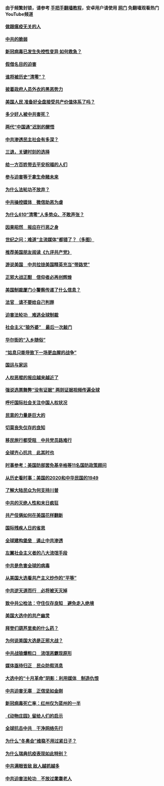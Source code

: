 #### 由于频繁封锁，请参考 [手把手翻墙教程](https://github.com/gfw-breaker/guides/wiki/)，安卓用户请使用 [网门](https://github.com/gfw-breaker/nogfw/blob/master/dl.md?t=01061800) 免翻墙观看热门YouTube频道 

#### [做跟瘟疫无关的人](../pages/251/418171.md?t=01061800) 

#### [中共的脆弱](../pages/251/418196.md?t=01061800) 

#### [新冠病毒已发生失控性变异 如何救急？](../pages/251/418032.md?t=01061800) 

#### [假借名目的迫害](../pages/251/418055.md?t=01061800) 

#### [谁将被历史“清零”？](../pages/251/417485.md?t=01061800) 

#### [披着政府人员外衣的黑恶势力](../pages/251/417442.md?t=01061800) 

#### [美国人民 准备好全盘接受共产价值体系了吗？](../pages/251/417491.md?t=01061800) 

#### [多少好人被中共害死？](../pages/251/417144.md?t=01061800) 

#### [两代“中国通”迟到的醒悟](../pages/251/417064.md?t=01061800) 

#### [中共渗透民主社会有多深？](../pages/251/417063.md?t=01061800) 

#### [三退，关键时刻的选择](../pages/251/416969.md?t=01061800) 

#### [给一方百姓带去平安祝福的人们](../pages/251/416941.md?t=01061800) 

#### [参与迫害等于拿生命赌未来](../pages/251/416856.md?t=01061800) 

#### [为什么法轮功不放弃？](../pages/251/416864.md?t=01061800) 

#### [中共操控媒体　微信助恶为虐](../pages/251/416724.md?t=01061800) 

#### [为什么610“清零”人多势众、不敢声张？](../pages/251/416632.md?t=01061800) 

#### [因果昭然　报应在行恶之身](../pages/251/416582.md?t=01061800) 

#### [世纪之问：难道“主流媒体”都错了？（多图）](../pages/251/416571.md?t=01061800) 

#### [推荐美国朋友阅读《九评共产党》](../pages/251/416510.md?t=01061800) 

#### [游说美国　中共拉拢美国精英充当“带路党”](../pages/251/416529.md?t=01061800) 

#### [正邪大战正酣　信仰者必再创辉煌](../pages/251/416433.md?t=01061800) 

#### [美国制裁厦门小警察传递了什么信息？](../pages/251/416432.md?t=01061800) 

#### [法官　请不要给自己判罪](../pages/251/416379.md?t=01061800) 

#### [迫害法轮功　难逃全球制裁](../pages/251/416380.md?t=01061800) 

#### [社会主义“狼外婆”　最后一次敲门](../pages/251/416394.md?t=01061800) 

#### [华尔街的“入乡随俗”](../pages/251/416395.md?t=01061800) 

#### [“姑息只能导致下一场更血腥的战争”](../pages/251/416223.md?t=01061800) 

#### [国运与家运](../pages/251/416224.md?t=01061800) 

#### [人权恶棍的报应越来越近了](../pages/251/416276.md?t=01061800) 

#### [强说选票舞弊“没有证据” 两则证据视频传遍全球](../pages/251/416227.md?t=01061800) 

#### [呼吁国际社会关注中国人权状况](../pages/251/416135.md?t=01061800) 

#### [民意的力量是巨大的](../pages/251/416222.md?t=01061800) 

#### [切莫丧失仅存的良知](../pages/251/416134.md?t=01061800) 

#### [移民旅行都受阻　中共党员路难行](../pages/251/416033.md?t=01061800) 

#### [全球齐心抗共　此其时也](../pages/251/415989.md?t=01061800) 

#### [时事参考：美国防部罢免基辛格等11名国防政策顾问](../pages/251/415970.md?t=01061800) 

#### [从历史看时事：美国的2020和中华民国的1949](../pages/251/415949.md?t=01061800) 

#### [了解大陆民众为何支持川普](../pages/251/415950.md?t=01061800) 

#### [中共的灭绝人性和末日疯狂](../pages/251/415944.md?t=01061800) 

#### [共产伎俩如何在美国花样翻新](../pages/251/415908.md?t=01061800) 

#### [国际残疾人日的省思](../pages/251/415849.md?t=01061800) 

#### [全球建构堡垒　遏止中共渗透](../pages/251/415850.md?t=01061800) 

#### [左翼社会主义者的八大流氓手段](../pages/251/415802.md?t=01061800) 

#### [中共是危害全球的病毒](../pages/251/415569.md?t=01061800) 

#### [从美国大选看共产主义炒作的“平等”](../pages/251/415654.md?t=01061800) 

#### [中共逆天道而行　必将被天灭掉](../pages/251/415626.md?t=01061800) 

#### [致中共公检法：守住仅存良知　避免走入绝境](../pages/251/415627.md?t=01061800) 

#### [美国大选中的共产幽灵](../pages/251/415618.md?t=01061800) 

#### [拜登们葫芦里卖的什么药？](../pages/251/415531.md?t=01061800) 

#### [为何说美国大选是正邪大战？](../pages/251/415530.md?t=01061800) 

#### [中共战狼爆粗口　流氓恶霸现原形](../pages/251/415426.md?t=01061800) 

#### [媒体亟待归正　民众防假消息](../pages/251/415402.md?t=01061800) 

#### [大选中的“十月革命”阴影：利用媒体　制造仇恨](../pages/251/415334.md?t=01061800) 

#### [中共迫害无辜　正信坚如金刚](../pages/251/415307.md?t=01061800) 

#### [新冠病毒死亡率：红州仅为蓝州的一半](../pages/251/415164.md?t=01061800) 

#### [《动物庄园》留给人们的启示](../pages/251/415178.md?t=01061800) 

#### [全球抗击中共　干净网络先行](../pages/251/415096.md?t=01061800) 

#### [为什么“冬奥会”维稳不用过紧日子？](../pages/251/414949.md?t=01061800) 

#### [为什么瑞典抗疫表现如此特别？](../pages/251/414950.md?t=01061800) 

#### [中共满眼皆敌 敌人越抓越多](../pages/251/415053.md?t=01061800) 

#### [中共迫害法轮功　不放过耄耋老人](../pages/251/414994.md?t=01061800) 

